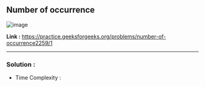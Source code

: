 ## Number of occurrence 

![image](https://user-images.githubusercontent.com/23376002/229295677-85d5d8b9-b99c-49f2-8e95-e4ecfd22183b.png)

**Link :** https://practice.geeksforgeeks.org/problems/number-of-occurrence2259/1

------------------------------------------------------------------------------------------------------------------------------------------------------

### Solution : 

- Time Complexity : 

